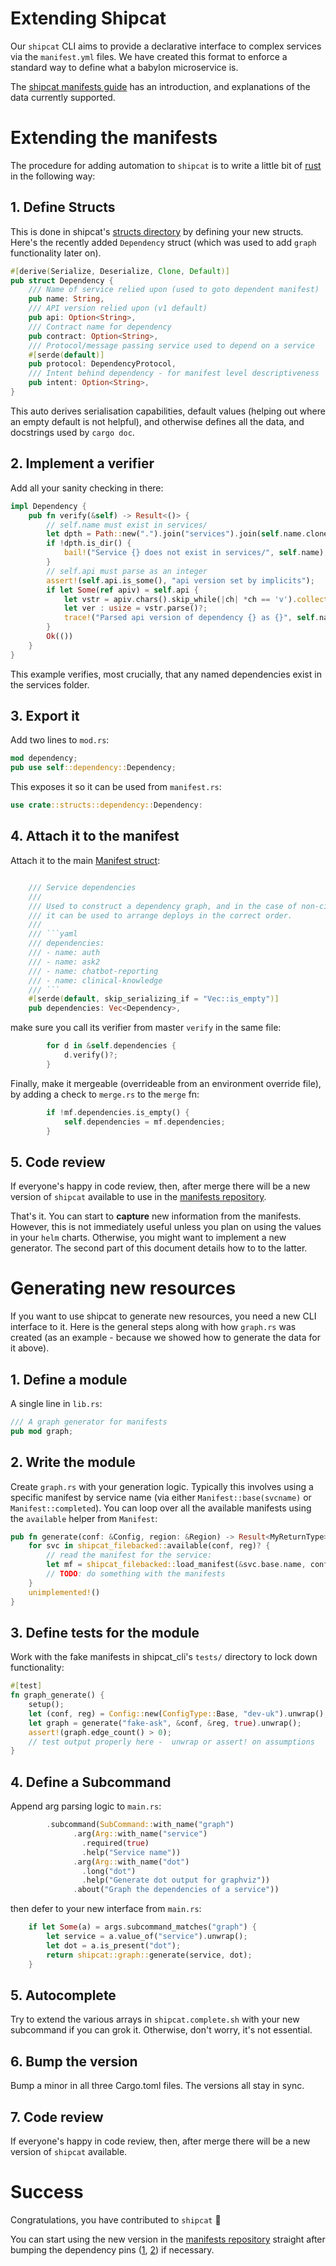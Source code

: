 # Extending Shipcat
Our `shipcat` CLI aims to provide a declarative interface to complex services via the `manifest.yml` files. We have created this format to enforce a standard way to define what a babylon microservice is.

The [shipcat manifests guide](https://engineering.ops.babylontech.co.uk/docs/cicd-shipcat-manifests/) has an introduction, and explanations of the data currently supported.

# Extending the manifests
The procedure for adding automation to `shipcat` is to write a little bit of [rust](https://engineering.ops.babylontech.co.uk/docs/languages-rust/) in the following way:

## 1. Define Structs
This is done in shipcat's [structs directory](https://github.com/Babylonpartners/shipcat/tree/master/src/structs) by defining your new structs. Here's the recently added `Dependency` struct (which was used to add `graph` functionality later on).

```rust
#[derive(Serialize, Deserialize, Clone, Default)]
pub struct Dependency {
    /// Name of service relied upon (used to goto dependent manifest)
    pub name: String,
    /// API version relied upon (v1 default)
    pub api: Option<String>,
    /// Contract name for dependency
    pub contract: Option<String>,
    /// Protocol/message passing service used to depend on a service
    #[serde(default)]
    pub protocol: DependencyProtocol,
    /// Intent behind dependency - for manifest level descriptiveness
    pub intent: Option<String>,
}


```

This auto derives serialisation capabilities, default values (helping out where an empty default is not helpful), and otherwise defines all the data, and docstrings used by `cargo doc`.

## 2. Implement a verifier
Add all your sanity checking in there:

```rust
impl Dependency {
    pub fn verify(&self) -> Result<()> {
        // self.name must exist in services/
        let dpth = Path::new(".").join("services").join(self.name.clone());
        if !dpth.is_dir() {
            bail!("Service {} does not exist in services/", self.name);
        }
        // self.api must parse as an integer
        assert!(self.api.is_some(), "api version set by implicits");
        if let Some(ref apiv) = self.api {
            let vstr = apiv.chars().skip_while(|ch| *ch == 'v').collect::<String>();
            let ver : usize = vstr.parse()?;
            trace!("Parsed api version of dependency {} as {}", self.name.clone(), ver);
        }
        Ok(())
    }
}
```

This example verifies, most crucially, that any named dependencies exist in the services folder.

## 3. Export it
Add two lines to `mod.rs`:

```rust
mod dependency;
pub use self::dependency::Dependency;
```

This exposes it so it can be used from `manifest.rs`:

```rust
use crate::structs::dependency::Dependency:
```

## 4. Attach it to the manifest
Attach it to the main [Manifest struct](https://github.com/Babylonpartners/shipcat/blob/master/src/manifest.rs):

```rust

    /// Service dependencies
    ///
    /// Used to construct a dependency graph, and in the case of non-circular trees,
    /// it can be used to arrange deploys in the correct order.
    ///
    /// ```yaml
    /// dependencies:
    /// - name: auth
    /// - name: ask2
    /// - name: chatbot-reporting
    /// - name: clinical-knowledge
    /// ```
    #[serde(default, skip_serializing_if = "Vec::is_empty")]
    pub dependencies: Vec<Dependency>,
```

make sure you call its verifier from master `verify` in the same file:

```rust
        for d in &self.dependencies {
            d.verify()?;
        }
```

Finally, make it mergeable (overrideable from an environment override file), by adding a check to `merge.rs` to the `merge` fn:

```rust
        if !mf.dependencies.is_empty() {
            self.dependencies = mf.dependencies;
        }
```

## 5. Code review
If everyone's happy in code review, then, after merge there will be a new version of `shipcat` available to use in the [manifests repository](https://github.com/Babylonpartners/manifests).

That's it. You can start to **capture** new information from the manifests. However, this is not immediately useful unless you plan on using the values in your `helm` charts. Otherwise, you might want to implement a new generator. The second part of this document details how to to the latter.

# Generating new resources
If you want to use shipcat to generate new resources, you need a new CLI interface to it. Here is the general steps along with how `graph.rs` was created (as an example - because we showed how to generate the data for it above).

## 1. Define a module
A single line in `lib.rs`:

```rust
/// A graph generator for manifests
pub mod graph;
```

## 2. Write the module
Create `graph.rs` with your generation logic. Typically this involves using a specific manifest by service name (via either `Manifest::base(svcname)` or `Manifest::completed`). You can loop over all the available manifests using the `available` helper from `Manifest`:

```rust
pub fn generate(conf: &Config, region: &Region) -> Result<MyReturnType> {
    for svc in shipcat_filebacked::available(conf, reg)? {
        // read the manifest for the service:
        let mf = shipcat_filebacked::load_manifest(&svc.base.name, conf, reg)?;
        // TODO: do something with the manifests
    }
    unimplemented!()
}
```

## 3. Define tests for the module
Work with the fake manifests in shipcat_cli's `tests/` directory to lock down functionality:

```rust
#[test]
fn graph_generate() {
    setup();
    let (conf, reg) = Config::new(ConfigType::Base, "dev-uk").unwrap();
    let graph = generate("fake-ask", &conf, &reg, true).unwrap();
    assert!(graph.edge_count() > 0);
    // test output properly here -  unwrap or assert! on assumptions
}
```

## 4. Define a Subcommand
Append arg parsing logic to `main.rs`:

```rust
        .subcommand(SubCommand::with_name("graph")
              .arg(Arg::with_name("service")
                .required(true)
                .help("Service name"))
              .arg(Arg::with_name("dot")
                .long("dot")
                .help("Generate dot output for graphviz"))
              .about("Graph the dependencies of a service"))
```

then defer to your new interface from `main.rs`:

```rust
    if let Some(a) = args.subcommand_matches("graph") {
        let service = a.value_of("service").unwrap();
        let dot = a.is_present("dot");
        return shipcat::graph::generate(service, dot);
    }
```

## 5. Autocomplete
Try to extend the various arrays in `shipcat.complete.sh` with your new subcommand if you can grok it. Otherwise, don't worry, it's not essential.

## 6. Bump the version
Bump a minor in all three Cargo.toml files. The versions all stay in sync.

## 7. Code review
If everyone's happy in code review, then, after merge there will be a new version of `shipcat` available.

# Success
Congratulations, you have contributed to `shipcat` :triumph:

You can start using the new version in the [manifests repository](https://github.com/Babylonpartners/manifests) straight after bumping the dependency pins ([1](https://github.com/Babylonpartners/manifests/blob/9abe98091fc6375e9ecbdfbabd88c368d9a0e211/.circleci/config.yml#L6), [2](https://github.com/Babylonpartners/manifests/blob/9abe98091fc6375e9ecbdfbabd88c368d9a0e211/Makefile#L5)) if necessary.
